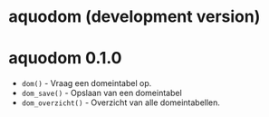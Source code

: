# aquodom (development version)

# aquodom 0.1.0

* `dom()` - Vraag een domeintabel op.
* `dom_save()` - Opslaan van een domeintabel
* `dom_overzicht()` - Overzicht van alle domeintabellen.

